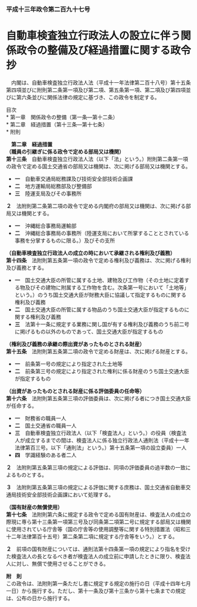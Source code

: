 ### 平成十三年政令第二百九十七号  
# 自動車検査独立行政法人の設立に伴う関係政令の整備及び経過措置に関する政令　抄  
　内閣は、自動車検査独立行政法人法（平成十一年法律第二百十八号）第十五条第四項並びに附則第二条第一項及び第二項、第五条第一項、第二項及び第四項並びに第六条並びに関係法律の規定に基づき、この政令を制定する。  
  
目次  
	* 第一章　関係政令の整備（第一条―第十二条）  
	* 第二章　経過措置（第十三条―第十七条）  
	* 附則  
  
&emsp;**第二章　経過措置**  
**（職員の引継ぎに係る政令で定める部局又は機関）**  
**第十三条**　自動車検査独立行政法人法（以下「法」という。）附則第二条第一項の政令で定める国土交通省の部局又は機関は、次に掲げる部局又は機関とする。  
* **一**　自動車交通局総務課及び技術安全部技術企画課  
* **二**　地方運輸局総務部及び整備部  
* **三**　陸運支局及びその事務所  
  
**２**　法附則第二条第二項の政令で定める内閣府の部局又は機関は、次に掲げる部局又は機関とする。  
* **一**　沖縄総合事務局運輸部  
* **二**　沖縄総合事務局の事務所（陸運支局において所掌することとされている事務を分掌するものに限る。）及びその支所  
  
**（自動車検査独立行政法人の成立の時において承継される権利及び義務）**  
**第十四条**　法附則第五条第一項の政令で定める権利及び義務は、次に掲げる権利及び義務とする。  
* **一**　国土交通大臣の所管に属する土地、建物及び工作物（その土地に定着する物及びその建物に附属する工作物を含む。次条第一号において「土地等」という。）のうち国土交通大臣が財務大臣に協議して指定するものに関する権利及び義務  
* **二**　国土交通大臣の所管に属する物品のうち国土交通大臣が指定するものに関する権利及び義務  
* **三**　法第十一条に規定する業務に関し国が有する権利及び義務のうち前二号に掲げるもの以外のものであって、国土交通大臣が指定するもの  
  
**（権利及び義務の承継の際出資があったものとされる財産）**  
**第十五条**　法附則第五条第二項の政令で定める財産は、次に掲げる財産とする。  
* **一**　前条第一号の規定により指定された土地等  
* **二**　前条第三号の規定により指定された権利に係る財産のうち国土交通大臣が指定するもの  
  
**（出資があったものとされる財産に係る評価委員の任命等）**  
**第十六条**　法附則第五条第三項の評価委員は、次に掲げる者につき国土交通大臣が任命する。  
* **一**　財務省の職員一人  
* **二**　国土交通省の職員一人  
* **三**　自動車検査独立行政法人（以下「検査法人」という。）の役員（検査法人が成立するまでの間は、検査法人に係る独立行政法人通則法（平成十一年法律第百三号。以下「通則法」という。）第十五条第一項の設立委員）一人  
* **四**　学識経験のある者二人  
  
**２**　法附則第五条第三項の規定による評価は、同項の評価委員の過半数の一致によるものとする。  
  
**３**　法附則第五条第三項の規定による評価に関する庶務は、国土交通省自動車交通局技術安全部技術企画課において処理する。  
  
**（国有財産の無償使用）**  
**第十七条**　法附則第六条に規定する政令で定める国有財産は、検査法人の成立の際現に専ら第十三条第一項第三号及び同条第二項第二号に規定する部局又は機関に使用されている庁舎等（国の庁舎等の使用調整等に関する特別措置法（昭和三十二年法律第百十五号）第二条第二項に規定する庁舎等をいう。）とする。  
  
**２**　前項の国有財産については、通則法第十四条第一項の規定により指名を受けた検査法人の長となるべき者が検査法人の成立前に申請したときに限り、検査法人に対し、無償で使用させることができる。  
  
**附　則**  
この政令は、法附則第一条ただし書に規定する規定の施行の日（平成十四年七月一日）から施行する。ただし、第十一条及び第十三条から第十七条までの規定は、公布の日から施行する。  
  
